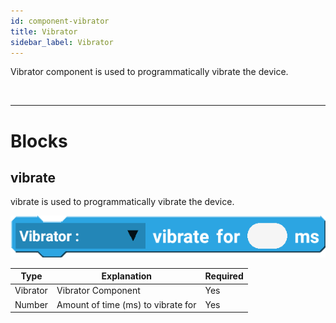 ```yaml
---
id: component-vibrator
title: Vibrator
sidebar_label: Vibrator
---
```


Vibrator component is used to programmatically vibrate the device.

<br/>

--------------------

# Blocks

## vibrate

vibrate is used to programmatically vibrate the device.

![vibrate](assets/vibrator/vibrate-for.png)

| Type     | Explanation                        | Required |
| -------- | ---------------------------------- | -------- |
| Vibrator | Vibrator Component                 | Yes      |
| Number   | Amount of time (ms) to vibrate for | Yes      |